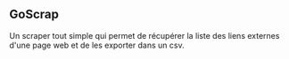 ## GoScrap

Un scraper tout simple qui permet de récupérer la liste des liens externes d'une page web et de les exporter dans un csv.